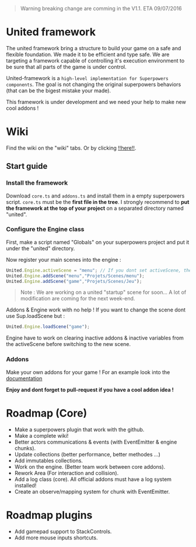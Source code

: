 > Warning breaking change are comming in the V1.1. ETA 09/07/2016

# United framework

The united framework bring a structure to build your game on a safe and flexible foundation. We made it to be efficient and type safe. We are targeting a framework capable of controlling it's execution environment to be sure that all parts of the game is under control.

United-framework is a `high-level implementation for Superpowers components`. The goal is not changing the original superpowers behaviors (that can be the bigest mistake your made).

This framework is under development and we need your help to make new cool addons !

# Wiki

Find the wiki on the "wiki" tabs. Or by clicking [!!here!!](https://github.com/fraxken/United-framework/wiki).

## Start guide

### Install the framework

Download `core.ts` and `addons.ts` and install them in a empty superpowers script. `core.ts` must be the **first file in the tree**. I strongly recommend to **put the framework at the top of your project** on a separated directory named "united".

### Configure the Engine class

First, make a script named "Globals" on your superpowers project and put it under the "united" directory.

Now register your main scenes into the engine :

```ts
United.Engine.activeScene = "menu"; // If you dont set activeScene, the activeScene is the first scene added to the Engine!
United.Engine.addScene("menu","Projets/Scenes/menu");
United.Engine.addScene("game","Projets/Scenes/Jeu");
```

> Note :  We are working on a united "startup" scene for soon... A lot of modification are coming for the next week-end.

Addons & Engine work with no help ! If you want to change the scene dont use Sup.loadScene but :

```ts
United.Engine.loadScene("game");
```

Engine have to work on clearing inactive addons & inactive variables from the activeScene before switching to the new scene.

### Addons

Make your own addons for your game ! For an example look into the [documentation](https://github.com/fraxken/United-framework/wiki/Addons)

**Enjoy and dont forget to pull-request if you have a cool addon idea !**

# Roadmap (Core)

- Make a superpowers plugin that work with the github.
- Make a complete wiki!
- Better actors communications & events (with EventEmitter & engine chunks).
- Update collections (better performance, better methodes ...)
- Add immutables collections.
- Work on the engine. (Better team work between core addons).
- Rework Area (For interaction and collision).
- Add a log class (core). All official addons must have a log system installed!
- Create an observe/mapping system for chunk with EventEmitter.

# Roadmap plugins

- Add gamepad support to StackControls.
- Add more mouse inputs shortcuts.
